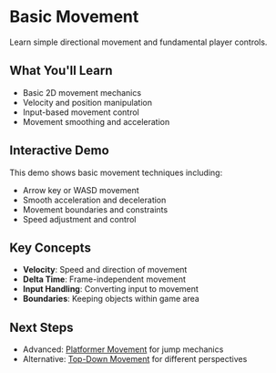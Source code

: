 # Basic Movement

<!-- embed-{$PATH} -->


Learn simple directional movement and fundamental player controls.

## What You'll Learn

- Basic 2D movement mechanics
- Velocity and position manipulation
- Input-based movement control
- Movement smoothing and acceleration

## Interactive Demo

This demo shows basic movement techniques including:
- Arrow key or WASD movement
- Smooth acceleration and deceleration
- Movement boundaries and constraints
- Speed adjustment and control

## Key Concepts

- **Velocity**: Speed and direction of movement
- **Delta Time**: Frame-independent movement
- **Input Handling**: Converting input to movement
- **Boundaries**: Keeping objects within game area

## Next Steps

- Advanced: [Platformer Movement](../platformer_movement/) for jump mechanics
- Alternative: [Top-Down Movement](../top_down_movement/) for different perspectives

